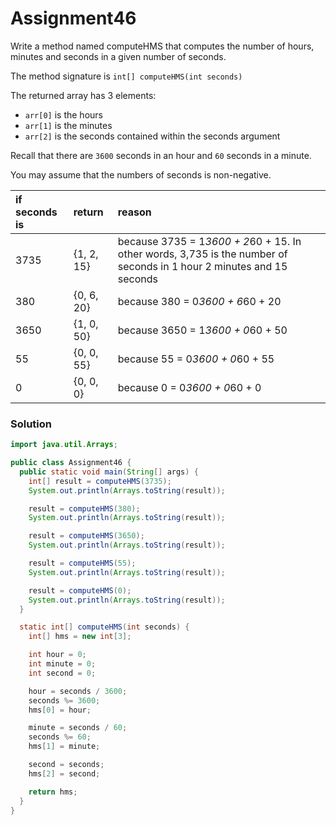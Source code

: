 # Assignment46

Write a method named computeHMS that computes the number of hours, minutes and seconds in a given number of seconds.

The method signature is `int[] computeHMS(int seconds)`

The returned array has 3 elements:

* `arr[0]` is the hours
* `arr[1]` is the minutes
* `arr[2]` is the seconds contained within the seconds argument

Recall that there are `3600` seconds in an hour and `60` seconds in a minute.

You may assume that the numbers of seconds is non-negative.

| if seconds is | return | reason |
|:-------------|:-------------|:-------------|
| 3735 | {1, 2, 15} | because 3735 = 1*3600 + 2*60 + 15. In other words, 3,735 is the number of seconds in 1 hour 2 minutes and 15 seconds |
| 380 | {0, 6, 20} | because 380 = 0*3600 + 6*60 + 20 |
| 3650 | {1, 0, 50} | because 3650 = 1*3600 + 0*60 + 50 |
| 55 | {0, 0, 55} | because 55 = 0*3600 + 0*60 + 55 |
| 0 | {0, 0, 0} | because 0 = 0*3600 + 0*60 + 0 |

### Solution

```java
import java.util.Arrays;

public class Assignment46 {
  public static void main(String[] args) {
    int[] result = computeHMS(3735);
    System.out.println(Arrays.toString(result));

    result = computeHMS(380);
    System.out.println(Arrays.toString(result));

    result = computeHMS(3650);
    System.out.println(Arrays.toString(result));

    result = computeHMS(55);
    System.out.println(Arrays.toString(result));

    result = computeHMS(0);
    System.out.println(Arrays.toString(result));
  }

  static int[] computeHMS(int seconds) {
    int[] hms = new int[3];

    int hour = 0;
    int minute = 0;
    int second = 0;

    hour = seconds / 3600;
    seconds %= 3600;
    hms[0] = hour;

    minute = seconds / 60;
    seconds %= 60;
    hms[1] = minute;

    second = seconds;
    hms[2] = second;

    return hms;
  }
}
```
